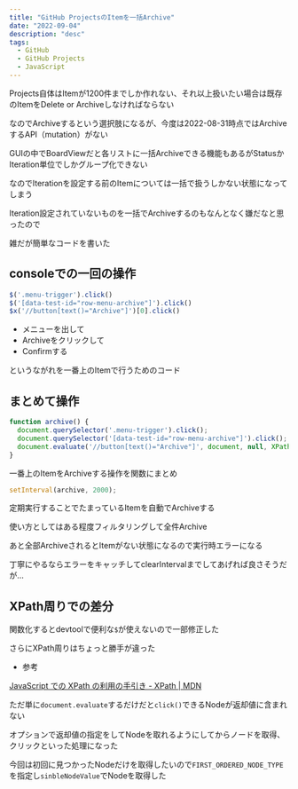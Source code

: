 ```yaml
---
title: "GitHub ProjectsのItemを一括Archive"
date: "2022-09-04"
description: "desc"
tags:
  - GitHub
  - GitHub Projects
  - JavaScript
---
```


Projects自体はItemが1200件までしか作れない、それ以上扱いたい場合は既存のItemをDelete or Archiveしなければならない

なのでArchiveするという選択肢になるが、今度は2022-08-31時点ではArchiveするAPI（mutation）がない

GUIの中でBoardViewだと各リストに一括Archiveできる機能もあるがStatusかIteration単位でしかグループ化できない

なのでIterationを設定する前のItemについては一括で扱うしかない状態になってしまう

Iteration設定されていないものを一括でArchiveするのもなんとなく嫌だなと思ったので

雑だが簡単なコードを書いた

## consoleでの一回の操作

```javascript
$('.menu-trigger').click()
$('[data-test-id="row-menu-archive"]').click()
$x('//button[text()="Archive"]')[0].click()
```

- メニューを出して
- Archiveをクリックして
- Confirmする

というながれを一番上のItemで行うためのコード

## まとめて操作

```javascript
function archive() {
  document.querySelector('.menu-trigger').click();
  document.querySelector('[data-test-id="row-menu-archive"]').click();
  document.evaluate('//button[text()="Archive"]', document, null, XPathResult.FIRST_ORDERED_NODE_TYPE, null).singleNodeValue.click()
}
```

一番上のItemをArchiveする操作を関数にまとめ

```javascript
setInterval(archive, 2000);
```

定期実行することでたまっているItemを自動でArchiveする

使い方としてはある程度フィルタリングして全件Archive

あと全部ArchiveされるとItemがない状態になるので実行時エラーになる

丁寧にやるならエラーをキャッチしてclearIntervalまでしてあげれば良さそうだが…

## XPath周りでの差分

関数化するとdevtoolで便利な`$`が使えないので一部修正した

さらにXPath周りはちょっと勝手が違った

- 参考

[JavaScript での XPath の利用の手引き - XPath | MDN](https://developer.mozilla.org/ja/docs/Web/XPath/Introduction_to_using_XPath_in_JavaScript)

ただ単に`document.evaluate`するだけだと`click()`できるNodeが返却値に含まれない

オプションで返却値の指定をしてNodeを取れるようにしてからノードを取得、クリックといった処理になった

今回は初回に見つかったNodeだけを取得したいので`FIRST_ORDERED_NODE_TYPE`を指定し`sinbleNodeValue`でNodeを取得した
